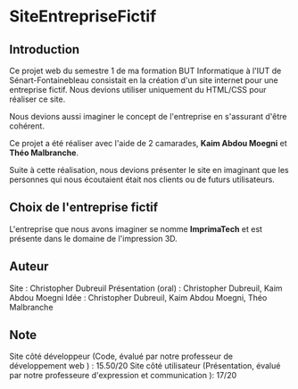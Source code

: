 # SiteEntrepriseFictif

## Introduction 

Ce projet web du semestre 1 de ma formation BUT Informatique à l'IUT de Sénart-Fontainebleau consistait en la création d'un site internet pour une entreprise fictif. Nous devions utiliser uniquement du HTML/CSS pour réaliser ce site.

Nous devions aussi imaginer le concept de l'entreprise en s'assurant d'être cohérent.

Ce projet a été réaliser avec l'aide de 2 camarades, **Kaim Abdou Moegni** et **Théo Malbranche**.

Suite à cette réalisation, nous devions présenter le site en imaginant que les personnes qui nous écoutaient était nos clients ou de futurs utilisateurs.

## Choix de l'entreprise fictif

L'entreprise que nous avons imaginer se nomme **ImprimaTech** et est présente dans le domaine de l'impression 3D.

## Auteur

Site : Christopher Dubreuil
Présentation (oral) : Christopher Dubreuil, Kaim Abdou Moegni
Idée : Christopher Dubreuil, Kaim Abdou Moegni, Théo Malbranche

## Note

Site côté développeur (Code, évalué par notre professeur de développement web ) : 15.50/20
Site côté utilisateur (Présentation, évalué par notre professeure d'expression et communication ): 17/20
